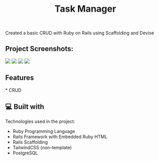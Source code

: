 <h1 align="center" id="title">Task Manager</h1><br>

<p id="description">Created a basic CRUD with Ruby on Rails using Scaffolding and Devise</p>

<h2>Project Screenshots:</h2>

<img src ="https://i.imgur.com/TJ3dOwb.gif">
<img src = "https://i.imgur.com/W3aZSZ3.gif">
<img src="https://i.imgur.com/QqrsOQf.gif">
<img src = "https://i.imgur.com/5D2wFPT.gif">

<h2>Features</h2>
*   CRUD

<h2>💻 Built with</h2>

Technologies used in the project:

*   Ruby Programming Language
*   Rails Framework with Embedded Ruby HTML
*   Rails Scaffolding
*   TailwindCSS (non-template)
*   PostgreSQL

